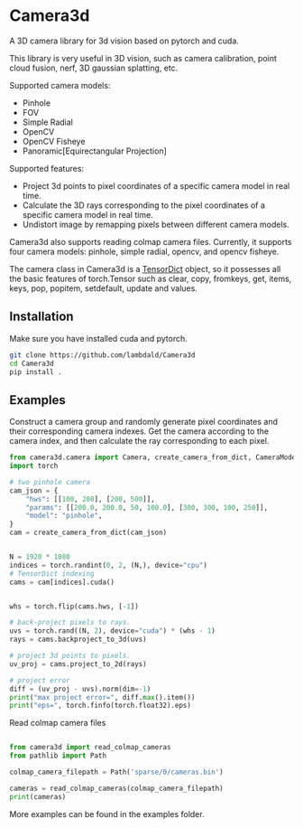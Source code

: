 # Camera3d
A 3D camera library for 3d vision based on pytorch and cuda.

This library is very useful in 3D vision, such as camera calibration, point cloud fusion, nerf, 3D gaussian splatting, etc.

Supported camera models:
* Pinhole
* FOV
* Simple Radial
* OpenCV
* OpenCV Fisheye
* Panoramic[Equirectangular Projection]

Supported features:
* Project 3d points to pixel coordinates of a specific camera model in real time.
* Calculate the 3D rays corresponding to the pixel coordinates of a specific camera model in real time.
* Undistort image by remapping pixels between different camera models.

Camera3d also supports reading colmap camera files. Currently, it supports four camera models: pinhole, simple radial, opencv, and opencv fisheye.


The camera class in Camera3d is a [TensorDict](https://github.com/pytorch/tensordict?tab=readme-ov-file#tensordict) object, so it possesses all the basic features of torch.Tensor such as clear, copy, fromkeys, get, items, keys, pop, popitem, setdefault, update and values.


## Installation

Make sure you have installed cuda and pytorch.

```bash
git clone https://github.com/lambdald/Camera3d
cd Camera3d
pip install .
```

## Examples

Construct a camera group and randomly generate pixel coordinates and their corresponding camera indexes. Get the camera according to the camera index, and then calculate the ray corresponding to each pixel.

```python
from camera3d.camera import Camera, create_camera_from_dict, CameraModel
import torch

# two pinhole camera
cam_json = {
    "hws": [[100, 200], [200, 500]],
    "params": [[200.0, 200.0, 50, 100.0], [300, 300, 100, 250]],
    "model": "pinhole",
}
cam = create_camera_from_dict(cam_json)


N = 1920 * 1080
indices = torch.randint(0, 2, (N,), device="cpu")
# TensorDict indexing
cams = cam[indices].cuda()


whs = torch.flip(cams.hws, [-1])

# back-project pixels to rays.
uvs = torch.rand((N, 2), device="cuda") * (whs - 1)
rays = cams.backproject_to_3d(uvs)

# project 3d points to pixels.
uv_proj = cams.project_to_2d(rays)

# project error
diff = (uv_proj - uvs).norm(dim=-1)
print("max project error=", diff.max().item())
print("eps=", torch.finfo(torch.float32).eps)

```

Read colmap camera files
```python

from camera3d import read_colmap_cameras
from pathlib import Path

colmap_camera_filepath = Path('sparse/0/cameras.bin')

cameras = read_colmap_cameras(colmap_camera_filepath)
print(cameras)
```


More examples can be found in the examples folder.
